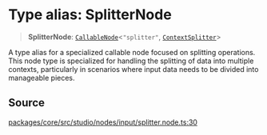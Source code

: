 # Type alias: SplitterNode

> **SplitterNode**: [`CallableNode`](../../../interfaces/CallableNode.md)\<`"splitter"`, [`ContextSplitter`](../../../../../events/input/transform/splitter/classes/ContextSplitter.md)\>

A type alias for a specialized callable node focused on splitting operations.
This node type is specialized for handling the splitting of data into multiple contexts,
particularly in scenarios where input data needs to be divided into manageable pieces.

## Source

[packages/core/src/studio/nodes/input/splitter.node.ts:30](https://github.com/VictorS67/encre/blob/42c3bddca4be2d23ad959c1c99381eefbf43789c/packages/core/src/studio/nodes/input/splitter.node.ts#L30)
